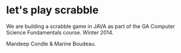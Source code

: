 let's play scrabble
========

We are building a scrabble game in JAVA as part of the GA Computer Science Fundamentals course. 
Winter 2014. 

Mandeep Condle & Marine Boudeau. 
